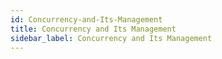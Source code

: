 ```yaml
---
id: Concurrency-and-Its-Management
title: Concurrency and Its Management
sidebar_label: Concurrency and Its Management
---
```



#
